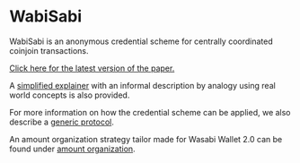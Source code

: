 # WabiSabi

WabiSabi is an anonymous credential scheme for centrally coordinated coinjoin
transactions.

[Click here for the latest version of the
paper.](https://github.com/zkSNACKs/WabiSabi/releases/latest/download/WabiSabi.pdf)

A [simplified explainer](./explainer.md) with an informal description by
analogy using real world concepts is also provided.

For more information on how the credential scheme can be applied, we also
describe a [generic protocol](./protocol.md).

An amount organization strategy tailor made for Wasabi Wallet 2.0 can be found under [amount organization](./amounts.md).